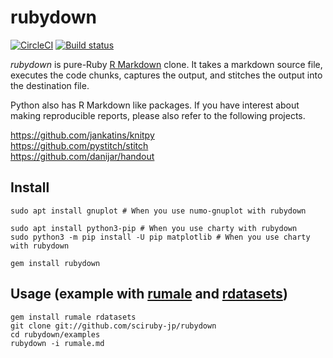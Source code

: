 # rubydown

[![CircleCI](https://circleci.com/gh/RubyData/rubydown/tree/master.svg?style=svg)](https://circleci.com/gh/RubyData/rubydown/tree/master)
[![Build status](https://ci.appveyor.com/api/projects/status/rroa24x9jgdwuka5?svg=true)](https://ci.appveyor.com/project/kozo2/rubydown)

*rubydown* is pure-Ruby [R Markdown](https://rmarkdown.rstudio.com/) clone.
It takes a markdown source file, executes the code chunks, captures the output, and stitches the output into the destination file.

Python also has R Markdown like packages.
If you have interest about making reproducible reports, please also refer to the following projects.

https://github.com/jankatins/knitpy  
https://github.com/pystitch/stitch  
https://github.com/danijar/handout 


## Install

```
sudo apt install gnuplot # When you use numo-gnuplot with rubydown

sudo apt install python3-pip # When you use charty with rubydown
sudo python3 -m pip install -U pip matplotlib # When you use charty with rubydown

gem install rubydown
```

## Usage (example with [rumale](https://github.com/yoshoku/rumale) and [rdatasets](https://github.com/kojix2/rdatasets))

```
gem install rumale rdatasets
git clone git://github.com/sciruby-jp/rubydown
cd rubydown/examples
rubydown -i rumale.md
```
